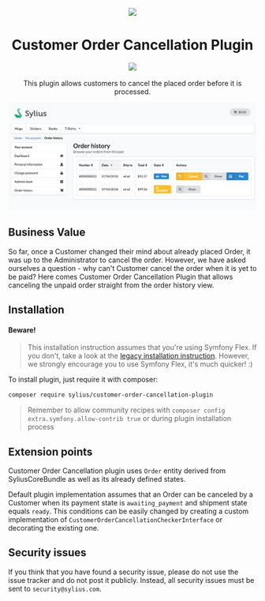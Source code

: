 <p align="center">
    <a href="https://sylius.com" target="_blank">
        <img src="https://demo.sylius.com/assets/shop/img/logo.png" />
    </a>
</p>

<h1 align="center">Customer Order Cancellation Plugin</h1>

<p align="center"><a href="https://sylius.com/plugins/" target="_blank"><img src="https://sylius.com/assets/badge-official-sylius-plugin.png" width="200"></a></p>

<p align="center">This plugin allows customers to cancel the placed order before it is processed.</p>

![Screenshot showing the customer's orders page with cancel buttons](docs/screenshot.png)

## Business Value

So far, once a Customer changed their mind about already placed Order, it was up to the Administrator to cancel the order.
However, we have asked ourselves a question - why can't Customer cancel the order when it is yet to be paid? Here comes
Customer Order Cancellation Plugin that allows canceling the unpaid order straight from the order history view.

## Installation

#### Beware!

> This installation instruction assumes that you're using Symfony Flex. If you don't, take a look at the
[legacy installation instruction](docs/legacy_installation.md). However, we strongly encourage you to use
Symfony Flex, it's much quicker! :)

To install plugin, just require it with composer:

```bash
composer require sylius/customer-order-cancellation-plugin
```

> Remember to allow community recipes with `composer config extra.symfony.allow-contrib true` or during plugin installation process

## Extension points

Customer Order Cancellation plugin uses `Order` entity derived from SyliusCoreBundle as well as its already defined states.

Default plugin implementation assumes that an Order can be canceled by a Customer when its payment state is 
`awaiting_payment` and shipment state equals `ready`. This conditions can be easily changed by creating a custom
implementation of `CustomerOrderCancellationCheckerInterface` or decorating the existing one.

## Security issues

If you think that you have found a security issue, please do not use the issue tracker and do not post it publicly. 
Instead, all security issues must be sent to `security@sylius.com`.
